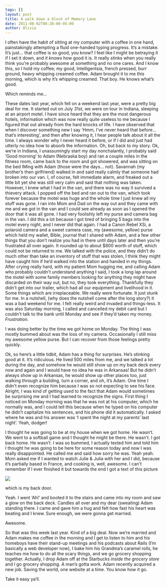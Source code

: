 ```yaml
---
tags: []
layout: post
title: A walk down a block of Memory Lane
date: 2011-08-02T08:38:00-05:00
author: Olivia
---
```


I often have the habit of sitting at my computer with a coffee in one hand, painstakingly attempting a fluid one-handed typing progress. It’s a mistake. It’s just… that coffee is so good, you know? I feel like I might be betraying it if I set it down, and *it knows* how good it is. It really stinks when you really think you’re probably awesome at something and no one cares. And I know this, so I hold my coffee; my good, Intelligentsia, french pressed, burr ground, heavy whipping creamed coffee. Adam brought it to me this morning, which is why it’s whipping creamed. That boy. He knows what’s good.

Which reminds me…

These dates last year, which fell on a weekend last year, were a pretty big deal for me. It started out on July 31st, we were on tour in Indiana, sleeping at an airport motel. I have since heard that they are the most dangerous hotels, information which was now really quite useless to me because I figured that out already from the hard knocks of life. I have observed that when I discover something new I say ‘Hmm, I’ve never heard that before… that’s interesting’, and then after knowing it, I hear people talk about it all the time. I always wonder why I never heard it before, or if I did and just had utterly no idea how to absorb the information. Oh, but back to my story. Ok, we’re in Indiana, I unassumingly start my day nonchalantly, I probably said ‘Good morning’ to Adam (Nebraska boy) and ran a couple miles in the fitness room, came back to the room and got showered, and was sitting on the bed IMing with Adam (those were the days… not). Savannah (my brother’s then girlfriend) walked in and said really calmly that someone had broken into our van. I, of course, felt immediate alarm, and freaked out a little bit yet she was still very calm and said that nothing was taken. However, I knew what I had in the van, and there was no way it survived a thievery attack. I popped off the bed and ran out to the van, which took forever because the motel was huge and the whole time I just knew all my stuff was gone. I ran into Mom and Dad on the way out and they came with me and we got in the van and I could see already as soon as I opened the door that it was all gone. I had very foolishly left my purse and camera bag in the van. I did this a lot because I got tired of bringing 5 bags into the motel every night, and I never did that again. I had a Canon Rebel XSi, a polaroid camera and a sweet camera case, my (awesome, yellow) purse which held my wallet, Bible, journal that I shared with Adam, and a few other things that you don’t realize you had in there until days later and then you’re frustrated all over again. It rounded up to about $800 worth of stuff, which could not be returned to me. We talked with the police, and they didn’t do much other than take an inventory of stuff that was stolen, I think they might have caught him if he’d walked into the station and handed in my things. After crying really hard, with my patient Mom hugging me, and calling Adam who probably couldn’t understand anything I said, I took a long lap around the motel with some family members looking for anything they might have discarded on their way out, but no, they took everything. Thankfully they didn’t get into our trailer, which had all our equipment and livelihood in it. Some things which are irreplaceable. We really were fortunate. It just stunk for me. In a nutshell, (why does the nutshell come after the long story?) it was a bad weekend for me. I felt really weird and invaded and things-less. It was also Saturday morning, I called and cancelled my debit card but I couldn’t talk to the bank until Monday and see if they’d taken my money. *Frustration.* 

I was doing better by the time we got home on Monday. The thing I was mostly bummed about was the loss of my camera. Occasionally I still miss my awesome yellow purse. But I can recover from those feelings pretty quickly.

Ok, so here’s a little tidbit, Adam has a thing for surprises. He’s stinking good at it. It’s ridiculous. He lived 500 miles from me, and we talked a lot during the day, and somehow he would still show up on my back deck every now and again and I would have no idea he was in Arkansas! But he didn’t always show up in Arkansas, he would show up other places too, just walking through a building, turn a corner, and oh, it’s Adam. One time I didn’t even recognize him because I was so not expecting to see his face. Alright, I was kind of getting used to the fact that Adam would sometimes be surprising me and I had learned to recognize the signs. First thing I noticed on Monday morning was that he was not at his computer, which he normally was, and I could tell this because when he typed on his computer he didn’t capitalize his sentences, and his phone did it automatically. I asked where he was and his answer was ‘I spent the night at my parents’ last night’. Yeah, dodger! 

I thought he was going to be at my house when we got home. He wasn’t. We went to a softball game and I thought he might be there. He wasn’t. I got back home. He wasn’t. I was so bummed, I actually texted him and told him I thought he was going to be here for some reason today and now I was really disappointed. He called me and said how sorry he was. Yeah yeah. Mom asked me if I wanted to watch Julie & Julia with her and I did, because it’s partially based in France, and cooking is, well, awesome. I can’t remember if I ever finished it but towards the end I got a text of this picture 

![](/media/lpb1c5TN501qfd5w2.jpg)

which is my back door.

Yeah. I went ‘Ah!’ and booted it to the stairs and came into my room and saw a glow on the back deck. Candles all over and my dear (sweating) Adam standing there. I came and gave him a hug and felt how fast his heart was beating and I knew. Sure enough, we were gonna get married. 

Awesome. 

So that was this week last year. Kind of a big deal. Now we’re married and Adam makes me coffee in the morning and I get to listen to him and his homeboys have their stand-up meetings and his podcasts about Rails (I’m basically a web developer now), I bake him his Grandma’s caramel rolls, he teaches me how to do all the scary things, and we go grocery shopping together. Actually, I drop Adam off at the Starbucks *inside the grocery store* and I go grocery shopping. A man’s gotta work. Adam recently acquired a new job. Saving the world, one website at a time. You know how it go. 

Take it easy ya’ll. 
